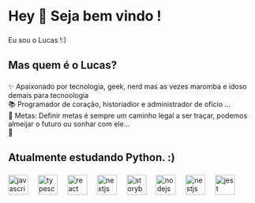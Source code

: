 <h1 align="left">Hey 👋 Seja bem vindo !</h1>

###

<p align="left"> Eu sou o Lucas !:) </p>

###

<h2 align="left">Mas quem é o Lucas? </h2>

###

<p align="left">✨ Apaixonado por tecnologia, geek, nerd mas as vezes maromba e idoso demais para tecnoologia <br>📚 Programador de coração, historiadior e administrador de ofício  ...<br>🎯 Metas: Definir metas é sempre um caminho legal a ser traçar, podemos almeijar o futuro ou sonhar com ele... <br>🎲 </p>

###

<h2 align="left"> Atualmente estudando Python. :) </h2>

###

<div align="left">
  <img src="https://cdn.jsdelivr.net/gh/devicons/devicon/icons/javascript/javascript-original.svg" height="40" alt="javascript logo"  />
  <img width="12" />
  <img src="https://cdn.jsdelivr.net/gh/devicons/devicon/icons/typescript/typescript-original.svg" height="40" alt="typescript logo"  />
  <img width="12" />
  <img src="https://cdn.jsdelivr.net/gh/devicons/devicon/icons/react/react-original.svg" height="40" alt="react logo"  />
  <img width="12" />
  <img src="https://cdn.jsdelivr.net/gh/devicons/devicon/icons/nextjs/nextjs-original.svg" height="40" alt="nextjs logo"  />
  <img width="12" />
  <img src="https://cdn.jsdelivr.net/gh/devicons/devicon/icons/storybook/storybook-original.svg" height="40" alt="storybook logo"  />
  <img width="12" />
  <img src="https://cdn.jsdelivr.net/gh/devicons/devicon/icons/nodejs/nodejs-original.svg" height="40" alt="nodejs logo"  />
  <img width="12" />
  <img src="https://cdn.jsdelivr.net/gh/devicons/devicon/icons/nestjs/nestjs-original.svg" height="40" alt="nestjs logo"  />
  <img width="12" />
  <img src="https://cdn.jsdelivr.net/gh/devicons/devicon/icons/jest/jest-plain.svg" height="40" alt="jest logo"  />
</div>

###
